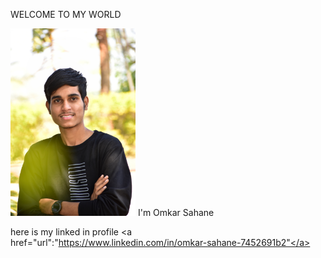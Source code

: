 WELCOME TO MY WORLD

  <img width="200" alt="portfolio_view" src="DSC_0021-01.jpeg">
  I'm Omkar Sahane

here is my linked in profile 
<a href="url":"https://www.linkedin.com/in/omkar-sahane-7452691b2"</a>
